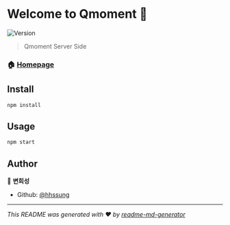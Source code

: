 # Welcome to Qmoment 👋
![Version](https://img.shields.io/badge/version-0.0.0-blue.svg?cacheSeconds=2592000)

> Qmoment Server Side

### 🏠 [Homepage](https://github.com/hhssung/ProjectQ)

## Install

```sh
npm install
```

## Usage

```sh
npm start
```

## Author

👤 **변희성**

* Github: [@hhssung](https://github.com/hhssung)


***
_This README was generated with ❤️ by [readme-md-generator](https://github.com/kefranabg/readme-md-generator)_
